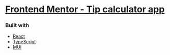 # [Frontend Mentor - Tip calculator app](https://www.frontendmentor.io/challenges/tip-calculator-app-ugJNGbJUX)

### Built with

- [React](https://reactjs.org/)
- [TypeScript](https://www.typescriptlang.org/)
- [MUI](https://mui.com/)

